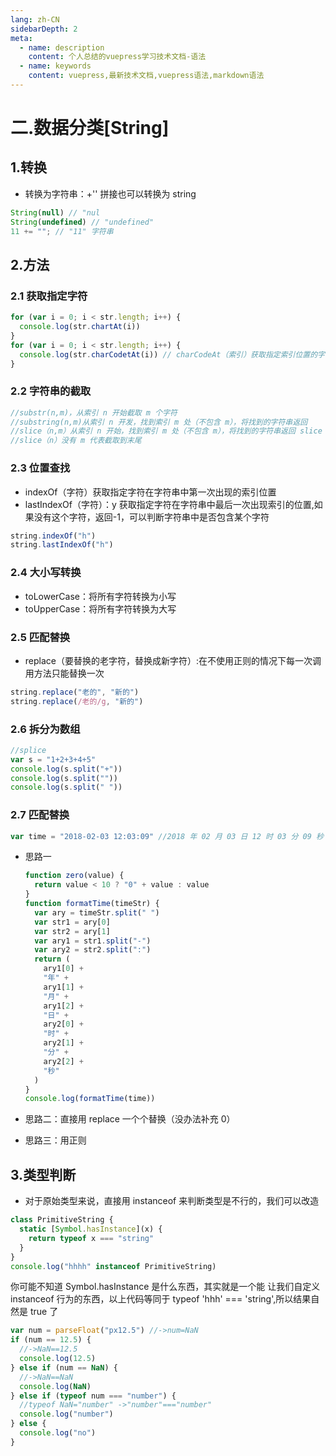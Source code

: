 ```yaml
---
lang: zh-CN
sidebarDepth: 2
meta:
  - name: description
    content: 个人总结的vuepress学习技术文档-语法
  - name: keywords
    content: vuepress,最新技术文档,vuepress语法,markdown语法
---
```


# 二.数据分类[String]

## 1.转换

- 转换为字符串：+'' 拼接也可以转换为 string

```js
String(null) // "nul
String(undefined) // "undefined"
11 += ""; // "11" 字符串
```

## 2.方法

### 2.1 获取指定字符

```js
for (var i = 0; i < str.length; i++) {
  console.log(str.chartAt(i))
}
for (var i = 0; i < str.length; i++) {
  console.log(str.charCodetAt(i)) // charCodeAt（索引）获取指定索引位置的字符对应的 ASCII 值
}
```

### 2.2 字符串的截取

```js
//substr(n,m)，从索引 n 开始截取 m 个字符
//substring(n,m)从索引 n 开发，找到索引 m 处（不包含 m），将找到的字符串返回
//slice（n,m）从索引 n 开始，找到索引 m 处（不包含 m），将找到的字符串返回 slice 支持负数作为索引，str.length+负数索引
//slice（n）没有 m 代表截取到末尾
```

### 2.3 位置查找

- indexOf（字符）获取指定字符在字符串中第一次出现的索引位置
- lastIndexOf（字符）：y 获取指定字符在字符串中最后一次出现索引的位置,如果没有这个字符，返回-1，可以判断字符串中是否包含某个字符

```js
string.indexOf("h")
string.lastIndexOf("h")
```

### 2.4 大小写转换

- toLowerCase：将所有字符转换为小写
- toUpperCase：将所有字符转换为大写

### 2.5 匹配替换

- replace（要替换的老字符，替换成新字符）:在不使用正则的情况下每一次调用方法只能替换一次

```js
string.replace("老的", "新的")
string.replace(/老的/g, "新的")
```

### 2.6 拆分为数组

```js
//splice
var s = "1+2+3+4+5"
console.log(s.split("+"))
console.log(s.split(""))
console.log(s.split(" "))
```

### 2.7 匹配替换

```js
var time = "2018-02-03 12:03:09" //2018 年 02 月 03 日 12 时 03 分 09 秒
```

- 思路一

  ```js
  function zero(value) {
    return value < 10 ? "0" + value : value
  }
  function formatTime(timeStr) {
    var ary = timeStr.split(" ")
    var str1 = ary[0]
    var str2 = ary[1]
    var ary1 = str1.split("-")
    var ary2 = str2.split(":")
    return (
      ary1[0] +
      "年" +
      ary1[1] +
      "月" +
      ary1[2] +
      "日" +
      ary2[0] +
      "时" +
      ary2[1] +
      "分" +
      ary2[2] +
      "秒"
    )
  }
  console.log(formatTime(time))
  ```

- 思路二：直接用 replace 一个个替换（没办法补充 0）

- 思路三：用正则

## 3.类型判断

- 对于原始类型来说，直接用 instanceof 来判断类型是不行的，我们可以改造

```js
class PrimitiveString {
  static [Symbol.hasInstance](x) {
    return typeof x === "string"
  }
}
console.log("hhhh" instanceof PrimitiveString)
```

你可能不知道 Symbol.hasInstance 是什么东西，其实就是一个能
让我们自定义 instanceof 行为的东西，以上代码等同于 typeof 'hhh' === 'string',所以结果自然是 true 了

```js
var num = parseFloat("px12.5") //->num=NaN
if (num == 12.5) {
  //->NaN==12.5
  console.log(12.5)
} else if (num == NaN) {
  //->NaN==NaN
  console.log(NaN)
} else if (typeof num === "number") {
  //typeof NaN="number" ->"number"==="number"
  console.log("number")
} else {
  console.log("no")
}
```
